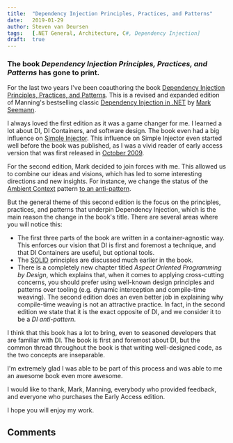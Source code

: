 ```yaml
---
title:	"Dependency Injection Principles, Practices, and Patterns"
date:	2019-01-29
author: Steven van Deursen
tags:   [.NET General, Architecture, C#, Dependency Injection]
draft:	true
---
```


### The book *Dependency Injection Principles, Practices, and Patterns* has gone to print.

<img style="float:right;margin-left:20px;border:1px;" src="/steven/images/book cover small.png" title="Cover of Dependency Injection Principles, Practices, and Patterns" alt="" />

For the last two years I've been coauthoring the book [Dependency Injection Principles, Practices, and Patterns](https://manning.com/seemann2). This is a revised and expanded edition of Manning's bestselling classic [Dependency Injection in .NET](https://manning.com/seemann) by [Mark Seemann](https://blog.ploeh.dk).

I always loved the first edition as it was a game changer for me. I learned a lot about DI, DI Containers, and software design. The book even had a big influence on [Simple Injector](https://simpleinjector.org). This influence on Simple Injector even started well before the book was published, as I was a vivid reader of early access version that was first released in [October 2009](http://blog.ploeh.dk/2009/10/05/Writingabook/).

For the second edition, Mark decided to join forces with me. This allowed us to combine our ideas and visions, which has led to some interesting directions and new insights. For instance, we change the status of the [Ambient Context](https://blogs.msdn.microsoft.com/ploeh/2007/07/23/ambient-context/) pattern [to an anti-pattern](https://blog.ploeh.dk/2019/01/21/some-thoughts-on-anti-patterns/).

But the general theme of this second edition is the focus on the principles, practices, and patterns that underpin Dependency Injection, which is the main reason the change in the book's title. There are several areas where you will notice this:

* The first three parts of the book are written in a container-agnostic way. This enforces our vision that DI is first and foremost a technique, and that DI Containers are useful, but optional tools.
* The [SOLID](https://en.wikipedia.org/wiki/SOLID) principles are discussed much earlier in the book.
* There is a completely new chapter titled *Aspect Oriented Programming by Design*, which explains that, when it comes to applying cross-cutting concerns, you should prefer using well-known design principles and patterns over tooling (e.g. dynamic interception and compile-time weaving). The second edition does an even better job in explaining why compile-time weaving is not an attractive practice. In fact, in the second edition we state that it is the exact opposite of DI, and we consider it to be a *DI anti-pattern*.

I think that this book has a lot to bring, even to seasoned developers that are familiar with DI. The book is first and foremost about DI, but the common thread throughout the book is that writing well-designed code, as the two concepts are inseparable.

I'm extremely glad I was able to be part of this process and was able to me an awesome book even more awesome.

I would like to thank, Mark, Manning, everybody who provided feedback, and everyone who purchases the Early Access edition.

I hope you will enjoy my work.

## Comments
